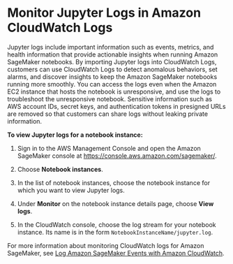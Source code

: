 # Monitor Jupyter Logs in Amazon CloudWatch Logs<a name="jupyter-logs"></a>

Jupyter logs include important information such as events, metrics, and health information that provide actionable insights when running Amazon SageMaker notebooks\. By importing Jupyter logs into CloudWatch Logs, customers can use CloudWatch Logs to detect anomalous behaviors, set alarms, and discover insights to keep the Amazon SageMaker notebooks running more smoothly\. You can access the logs even when the Amazon EC2 instance that hosts the notebook is unresponsive, and use the logs to troubleshoot the unresponsive notebook\. Sensitive information such as AWS account IDs, secret keys, and authentication tokens in presigned URLs are removed so that customers can share logs without leaking private information\. 

**To view Jupyter logs for a notebook instance:**

1. Sign in to the AWS Management Console and open the Amazon SageMaker console at [https://console\.aws\.amazon\.com/sagemaker/](https://console.aws.amazon.com/sagemaker/)\. 

1. Choose **Notebook instances**\.

1. In the list of notebook instances, choose the notebook instance for which you want to view Jupyter logs\.

1. Under **Monitor** on the notebook instance details page, choose **View logs**\.

1. In the CloudWatch console, choose the log stream for your notebook instance\. Its name is in the form `NotebookInstanceName/jupyter.log`\.

For more information about monitoring CloudWatch logs for Amazon SageMaker, see [Log Amazon SageMaker Events with Amazon CloudWatch](logging-cloudwatch.md)\.